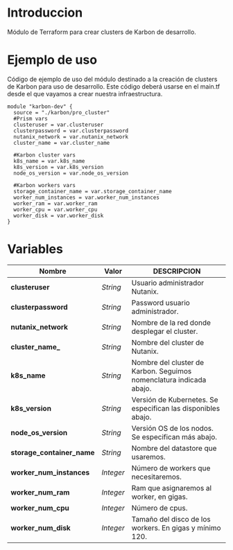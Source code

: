 # Introduccion 
Módulo de Terraform para crear clusters de Karbon de desarrollo. 

# Ejemplo de uso
Código de ejemplo de uso del módulo destinado a la creación de clusters de Karbon para uso de desarrollo. Este código deberá usarse en el main.tf desde el que vayamos a crear nuestra infraestructura.

```
module "karbon-dev" {
  source = "./karbon/pro_cluster"
  #Prism vars
  clusteruser = var.clusteruser
  clusterpassword = var.clusterpassword
  nutanix_network = var.nutanix_network
  cluster_name = var.cluster_name

  #Karbon cluster vars
  k8s_name = var.k8s_name
  k8s_version = var.k8s_version
  node_os_version = var.node_os_version
  
  #Karbon workers vars
  storage_container_name = var.storage_container_name
  worker_num_instances = var.worker_num_instances
  worker_ram = var.worker_ram
  worker_cpu = var.worker_cpu
  worker_disk = var.worker_disk
}
```
# Variables
| Nombre| Valor| DESCRIPCION|
| ----- | ---- | ---- |
| **clusteruser** | *String* | Usuario administrador Nutanix. |
| **clusterpassword** | *String* | Password usuario administrador. |
| **nutanix_network** | *String* | Nombre de la red donde desplegar el cluster. |
| **cluster_name_** | *String* | Nombre del cluster de Nutanix. |
| **k8s_name** | *String* | Nombre del cluster de Karbon. Seguimos nomenclatura indicada abajo. |
| **k8s_version** | *String* | Versión de Kubernetes. Se especifican las disponibles abajo. |
| **node_os_version** | *String* | Versión OS de los nodos. Se especifican más abajo. |
| **storage_container_name** | *String* | Nombre del datastore que usaremos. |
| **worker_num_instances** | *Integer* | Número de workers que necesitaremos. |
| **worker_num_ram** | *Integer* | Ram que asignaremos al worker, en gigas. |
| **worker_num_cpu** | *Integer* | Número de cpus. |
| **worker_num_disk** | *Integer* | Tamaño del disco de los workers. En gigas y mínimo 120. |
